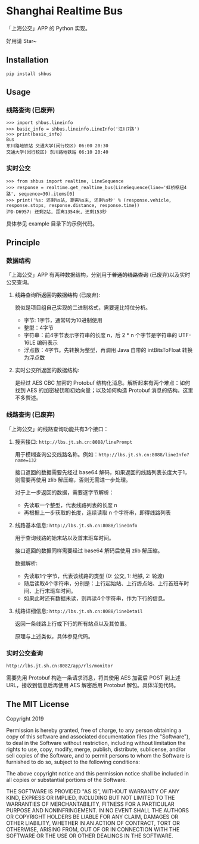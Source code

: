 # Shanghai Realtime Bus

「上海公交」APP 的 Python 实现。

好用请 Star~

## Installation

`pip install shbus`

## Usage

### ~~线路查询~~ (已废弃)

```
>>> import shbus.lineinfo
>>> basic_info = shbus.lineinfo.LineInfo('江川7路')
>>> print(basic_info)
Bus
东川路地铁站 交通大学(闵行校区) 06:00 20:30
交通大学(闵行校区) 东川路地铁站 06:10 20:40
```

### 实时公交

```
>>> from shbus import realtime, LineSequence
>>> response = realtime.get_realtime_bus(LineSequence(line='虹桥枢纽4路', sequence=30).items[0]
>>> print('%s: 还剩%s站, 距离%s米, 还剩%s秒' % (response.vehicle, response.stops, response.distance, response.time))
沪D-D6957: 还剩2站, 距离1354米, 还剩153秒
```

具体参见 example 目录下的示例代码。

## Principle

### 数据结构

「上海公交」APP 有两种数据结构，分别用于~~普通的线路查询~~ (已废弃)以及实时公交查询。

1. ~~线路查询所返回的数据结构~~ (已废弃):

    貌似是项目组自己实现的二进制格式，需要逐比特位分析。
    
    - 字节: 1字节，通常转为10进制使用
    - 整型：4字节
    - 字符串：前4字节表示字符串的长度 n，后 2 * n 个字节是字符串的 UTF-16LE 编码表示
    - 浮点数：4字节。先转换为整型，再调用 Java 自带的 intBitsToFloat 转换为浮点数

2. 实时公交所返回的数据结构:
    
    是经过 AES CBC 加密的 Protobuf 结构化消息。解析起来有两个难点：如何找到 AES 的加密秘钥和初始向量；以及如何构造 Protobuf 消息的结构。这里不多赘述。

### ~~线路查询~~ (已废弃)

「上海公交」的线路查询功能共有3个接口：

1. 搜索接口:
    `http://lbs.jt.sh.cn:8088/linePrompt`

    用于模糊查询公交线路名称。例如：`http://lbs.jt.sh.cn:8088/lineInfo?name=132`
    
    接口返回的数据需要先经过 base64 解码，如果返回的线路列表长度大于1，则需要再使用 zlib 解压缩，否则无需进一步处理。
    
    对于上一步返回的数据，需要逐字节解析：
    
    - 先读取一个整型，代表线路列表的长度 n
    - 再根据上一步获取的长度，连续读取 n 个字符串，即得线路列表

2. 线路基本信息:
    `http://lbs.jt.sh.cn:8088/lineInfo`
    
    用于查询线路的始末站以及首末班车时间。
    
    接口返回的数据同样需要经过 base64 解码后使用 zlib 解压缩。
    
    数据解析:
    
    - 先读取1个字节，代表该线路的类型 (0: 公交, 1: 地铁, 2: 轮渡)
    - 随后读取4个字符串，分别是：上行起始站、上行终点站、上行首班车时间、上行末班车时间。
    - 如果此时还有数据未读，则再读4个字符串，作为下行的信息。

3. 线路详细信息:
    `http://lbs.jt.sh.cn:8088/lineDetail`
    
    返回一条线路上行或下行的所有站点以及其位置。
    
    原理与上述类似，具体参见代码。

### 实时公交查询

`http://lbs.jt.sh.cn:8082/app/rls/monitor`

需要先用 Protobuf 构造一条请求消息，将其使用 AES 加密后 POST 到上述 URL，接收到信息后再使用 AES 解密后用 Protobuf 解包。具体详见代码。

## The MIT License

Copyright 2019

Permission is hereby granted, free of charge, to any person obtaining a copy of this software and associated documentation files (the "Software"), to deal in the Software without restriction, including without limitation the rights to use, copy, modify, merge, publish, distribute, sublicense, and/or sell copies of the Software, and to permit persons to whom the Software is furnished to do so, subject to the following conditions:

The above copyright notice and this permission notice shall be included in all copies or substantial portions of the Software.

THE SOFTWARE IS PROVIDED "AS IS", WITHOUT WARRANTY OF ANY KIND, EXPRESS OR IMPLIED, INCLUDING BUT NOT LIMITED TO THE WARRANTIES OF MERCHANTABILITY, FITNESS FOR A PARTICULAR PURPOSE AND NONINFRINGEMENT. IN NO EVENT SHALL THE AUTHORS OR COPYRIGHT HOLDERS BE LIABLE FOR ANY CLAIM, DAMAGES OR OTHER LIABILITY, WHETHER IN AN ACTION OF CONTRACT, TORT OR OTHERWISE, ARISING FROM, OUT OF OR IN CONNECTION WITH THE SOFTWARE OR THE USE OR OTHER DEALINGS IN THE SOFTWARE.

